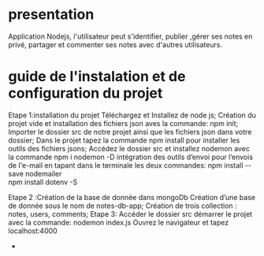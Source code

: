 # presentation
Application Nodejs, l'utilisateur peut s'identifier, publier ,gérer ses notes en privé, partager et commenter ses notes avec d'autres utilisateurs.

# guide de l'instalation et de configuration du projet

Etape 1:installation du projet 
Téléchargez et Installez de node js;
Création du projet vide et installation des fichiers json aves la commande: npm init;
Importer le dossier src de notre projet ainsi que les fichiers json dans votre dossier;
 Dans le projet tapez la commande npm install pour installer les outils des fichiers jsons;
 Accédez le dossier src et installez nodemon avec la commande npm i nodemon -D 
intégration des outils d’envoi pour l’envois de l'e-mail en tapant dans le terminale les deux commandes: 
npm install --save nodemailer  
npm install dotenv -S

                                
Etape 2 :Création de la base de donnée dans mongoDb
Création d’une base de donnée sous le nom de notes-db-app;
Création de trois collection : notes, users, comments;
Etape 3: 
Accéder le dossier src  démarrer le projet avec la commande:  nodemon index.js 
Ouvrez le navigateur et tapez localhost:4000

-
